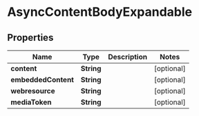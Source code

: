 # AsyncContentBodyExpandable

## Properties
Name | Type | Description | Notes
------------ | ------------- | ------------- | -------------
**content** | **String** |  |  [optional]
**embeddedContent** | **String** |  |  [optional]
**webresource** | **String** |  |  [optional]
**mediaToken** | **String** |  |  [optional]

